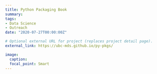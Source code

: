 ```yaml
---
title: Python Packaging Book
summary: 
tags:
- Data Science
- Outreach
date: "2020-07-27T00:00:00Z"

# Optional external URL for project (replaces project detail page).
external_link: https://ubc-mds.github.io/py-pkgs/

image:
  caption:
  focal_point: Smart
---
```

